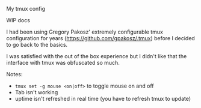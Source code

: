 My tmux config


WIP docs

I had been using Gregory Pakosz' extremely configurable tmux configuration for
years (https://github.com/gpakosz/.tmux) before I decided to go back to the
basics.

I was satisfied with the out of the box experience but I didn't like that the
interface with tmux was obfuscated so much.

Notes:
- `tmux set -g mouse <on|off>` to toggle mouse on and off
- Tab isn't working
- uptime isn't refreshed in real time (you have to refresh tmux to update)
